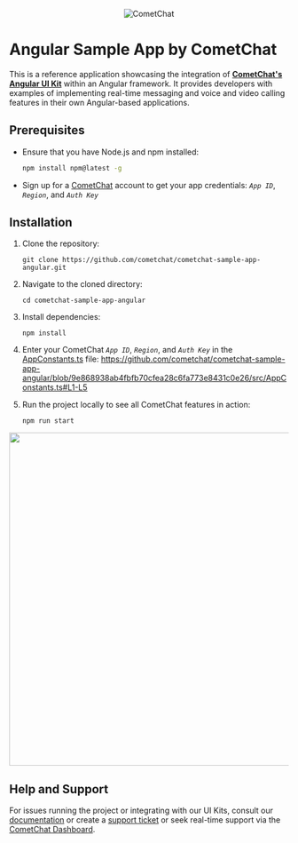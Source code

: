 <p align="center">
  <img alt="CometChat" src="https://assets.cometchat.io/website/images/logos/banner.png">
</p>

# Angular Sample App by CometChat

This is a reference application showcasing the integration of [**CometChat's Angular UI Kit**](https://www.cometchat.com/docs/v4/angular-uikit/overview) within an Angular framework. It provides developers with examples of implementing real-time messaging and voice and video calling features in their own Angular-based applications.

## Prerequisites

- Ensure that you have Node.js and npm installed:

    ```sh
    npm install npm@latest -g
    ```

- Sign up for a [CometChat](https://app.cometchat.com/) account to get your app credentials: _`App ID`_, _`Region`_, and _`Auth Key`_


## Installation
1. Clone the repository:
    ```
    git clone https://github.com/cometchat/cometchat-sample-app-angular.git
    ```
2. Navigate to the cloned directory:
    ```
    cd cometchat-sample-app-angular
    ```
3. Install dependencies:
    ```
    npm install
    ```
4. Enter your CometChat _`App ID`_, _`Region`_, and _`Auth Key`_ in the [AppConstants.ts](https://github.com/cometchat/cometchat-sample-app-angular/blob/v4/src/AppConstants.ts) file:
   https://github.com/cometchat/cometchat-sample-app-angular/blob/9e868938ab4fbfb70cfea28c6fa773e8431c0e26/src/AppConstants.ts#L1-L5

5. Run the project locally to see all CometChat features in action:
    ```
    npm run start
    ```
<p align="left">
  <img max-width="100%" height="600px" src="./Screenshots/login-page.png">
</p>


## Help and Support
For issues running the project or integrating with our UI Kits, consult our [documentation](https://www.cometchat.com/docs/angular-uikit/integration) or create a [support ticket](https://help.cometchat.com/hc/en-us) or seek real-time support via the [CometChat Dashboard](http://app.cometchat.com/).
